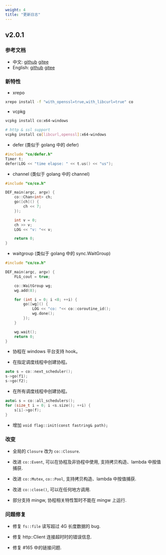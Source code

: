 ```yaml
---
weight: 4
title: "更新日志"
---
```



## v2.0.1


### 参考文档

- 中文: [github](https://idealvin.github.io/cn/about/co/) [gitee](https://idealvin.gitee.io/cn/about/co/)
- English: [github](https://idealvin.github.io/en/about/co/) [gitee](https://idealvin.gitee.io/en/about/co/)



### 新特性

- xrepo
```sh
xrepo install -f "with_openssl=true,with_libcurl=true" co
```

- vcpkg
```sh
vcpkg install co:x64-windows

# http & ssl support
vcpkg install co[libcurl,openssl]:x64-windows
```

- defer (类似于 golang 中的 defer)
```cpp
#include "co/defer.h"
Timer t;
defer(LOG << "time elapse: " << t.us() << "us");
```

- channel (类似于 golang 中的 channel)
```cpp
#include "co/co.h"

DEF_main(argc, argv) {
    co::Chan<int> ch;
    go([ch]() {
        ch << 7;
    });

    int v = 0;
    ch >> v;
    LOG << "v: "<< v;

    return 0;
}
```

- waitgroup (类似于 golang 中的 sync.WaitGroup)
```cpp
#include "co/co.h"

DEF_main(argc, argv) {
    FLG_cout = true;

    co::WaitGroup wg;
    wg.add(8);

    for (int i = 0; i <8; ++i) {
        go([wg]() {
            LOG << "co: "<< co::coroutine_id();
            wg.done();
        });
    }

    wg.wait();
    return 0;
}
```

- 协程在 windows 平台支持 hook。

- 在指定调度线程中创建协程。
```cpp
auto s = co::next_scheduler();
s->go(f1);
s->go(f2);
```

- 在所有调度线程中创建协程。
```cpp
auto& s = co::all_schedulers();
for (size_t i = 0; i <s.size(); ++i) {
    s[i]->go(f);
}
```

- 增加 `void flag::init(const fastring& path);`



### 改变

- 全局的 `Closure` 改为 `co::Closure`.

- 改进 `co::Event`, 可以在协程及非协程中使用, 支持拷贝构造、lambda 中按值捕获.

- 改进 `co::Mutex`, `co::Pool`, 支持拷贝构造、lambda 中按值捕获.

- 改进 `co::close()`, 可以在任何地方调用.

- 部分支持 mingw, 协程相关特性暂时不能在 mingw 上运行.



### 问题修复

- 修复 `fs::file` 读写超过 4G 长度数据的 bug.

- 修复 http::Client 连接超时时的错误信息.

- 修复 #165 中的链接问题.
